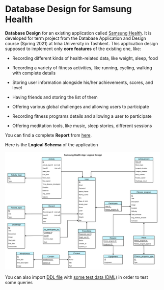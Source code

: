 # Database Design for Samsung Health

**Database Design** for an existing application called [Samsung Health](https://www.samsung.com/global/galaxy/apps/samsung-health/). It is developed for term project from the Database Application and Design course (Spring 2021) at Inha University in Tashkent. This application design supposed to implement only **core features** of the existing one, like:

* Recording different kinds of health-related data, like weight, sleep, food

* Recording a variety of fitness activities, like running, cycling, walking with complete details

* Storing user information alongside his/her achievements, scores, and level

* Having friends and storing the list of them

* Offering various global challenges and allowing users to participate

* Recording fitness programs details and allowing a user to participate

* Offering meditation tools, like music, sleep stories, different sessions

You can find a complete **Report** from [here](DB-Report.pdf).

Here is the **Logical Schema** of the application

<a href="main/Team24_LogicalSchema.png" target="_blank">
   <img src="logical-schema-readme.png" alt="Logical Schema">
</a>

You can also import [DDL file](main/Team24_DDL.sql) with [some test data (DML)](main/Team24_DML.sql) in order to test some queries
